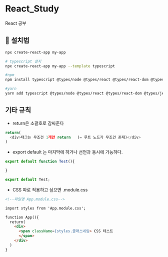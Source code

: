 # React_Study
React 공부

## 🍟 설치법
```bash
npx create-react-app my-app
```
```bash
# typescript 설지
npx create-react-app my-app --template typescript

#npm
npm install typescript @types/node @types/react @types/react-dom @types/jest

#yarn
yarn add typescript @types/node @types/react @types/react-dom @types/jest
```


## 기타 규칙
- return은 소괄호로 감싸준다
```javascript
return(
  <div>태그는 무조건 1개만 return   (= 루트 노드가 무조건 존재)</div>
)
```
- export default 는 마지막에 하거나 선언과 동시에 가능하다.
```javascript
export default function Test(){

}

export default Test;
```

- CSS 따로 적용하고 싶으면 .module.css
```html
<!--파일명 App.module.css-->

import styles from 'App.module.css';

function App(){
  return(
    <div>
      <span className={styles.클래스네임> CSS 테스트
      </span>
    </div>
  )
}

```
